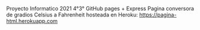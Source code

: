 Proyecto Informatico 2021 4°3°
GitHub pages + Express
Pagina conversora de gradios Celsius a Fahrenheit hosteada en Heroku: https://pagina-html.herokuapp.com
